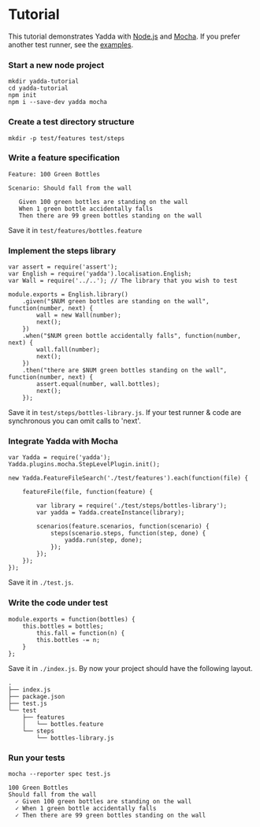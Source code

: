 # Tutorial

This tutorial demonstrates Yadda with [Node.js](https://nodejs.org/) and [Mocha](http://visionmedia.github.io/mocha/). If you prefer another test runner, see the [examples](https://github.com/acuminous/yadda/tree/master/examples).

### Start a new node project

    mkdir yadda-tutorial
    cd yadda-tutorial
    npm init
    npm i --save-dev yadda mocha

### Create a test directory structure

    mkdir -p test/features test/steps

### Write a feature specification

    Feature: 100 Green Bottles

    Scenario: Should fall from the wall

       Given 100 green bottles are standing on the wall
       When 1 green bottle accidentally falls
       Then there are 99 green bottles standing on the wall

Save it in ```test/features/bottles.feature```

### Implement the steps library

    var assert = require('assert');
    var English = require('yadda').localisation.English;
    var Wall = require('../..'); // The library that you wish to test

    module.exports = English.library()
        .given("$NUM green bottles are standing on the wall", function(number, next) {
            wall = new Wall(number);
            next();
        })
        .when("$NUM green bottle accidentally falls", function(number, next) {
            wall.fall(number);
            next();
        })
        .then("there are $NUM green bottles standing on the wall", function(number, next) {
            assert.equal(number, wall.bottles);
            next();
        });

Save it in ```test/steps/bottles-library.js```. If your test runner & code are synchronous you can omit calls to 'next'.

### Integrate Yadda with Mocha

    var Yadda = require('yadda');
    Yadda.plugins.mocha.StepLevelPlugin.init();

    new Yadda.FeatureFileSearch('./test/features').each(function(file) {

        featureFile(file, function(feature) {

            var library = require('./test/steps/bottles-library');
            var yadda = Yadda.createInstance(library);

            scenarios(feature.scenarios, function(scenario) {
                steps(scenario.steps, function(step, done) {
                    yadda.run(step, done);
                });
            });
        });
    });

Save it in ```./test.js```.

### Write the code under test

    module.exports = function(bottles) {
        this.bottles = bottles;
            this.fall = function(n) {
            this.bottles -= n;
        }
    };

Save it in ```./index.js```. By now your project should have the following layout.

    .
    ├── index.js
    ├── package.json
    ├── test.js
    └── test
        ├── features
        │   └── bottles.feature
        └── steps
            └── bottles-library.js


### Run your tests

    mocha --reporter spec test.js

    100 Green Bottles
    Should fall from the wall
      ✓ Given 100 green bottles are standing on the wall
      ✓ When 1 green bottle accidentally falls
      ✓ Then there are 99 green bottles standing on the wall

